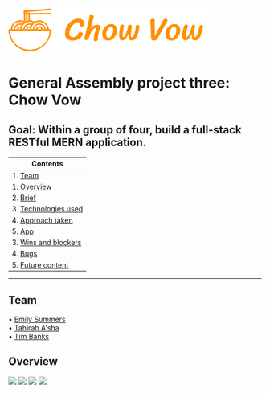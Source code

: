 # <img src='src/readme/ChowVow_writing.svg' width='400'>

<h1>General Assembly project three: Chow Vow</h1>

<h2>Goal: Within a group of four, build a full-stack RESTful MERN application.</h2>

|Contents
|----------
|1. [Team](#team)
|1. [Overview](#overview)
|2. [Brief](#brief)
|3. [Technologies used](#tech)
|4. [Approach taken](#approach)
|5. [App](#app)
|3. [Wins and blockers](#wins)
|4. [Bugs](#bugs)
|5. [Future content](#future)

------

<h2 name='team'>Team</h2>

• <a href='https://github.com/EmilySummers'>Emily Summers</a> <br>
• <a href='https://github.com/justteaco'>Tahirah A'sha</a> <br>
• <a href='https://github.com/Tbanks9'>Tim Banks</a> <br>

<h2 name='overview'>Overview</h2>

<img src='src/readme/Map1.gif' width='600'>

<img src='src/readme/Offers.gif' width='600'>

<img src='src/readme/Pictures.gif' width='600'>

<img src='src/readme/Review.gif' width='600'>



